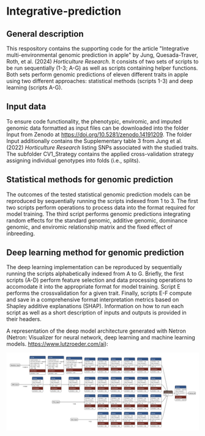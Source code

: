 # Integrative-prediction

## General description

This respository contains the supporting code for the article "Integrative multi-environmental genomic prediction in apple" by Jung, Quesada-Traver, Roth, et al. (2024) _Horticulture Research_. It consists of two sets of scripts to be run sequentially (1-3; A-G) as well as scripts containing helper functions. Both sets perform genomic predictions of eleven different traits in apple using two different approaches: statistical methods (scripts 1-3) and deep learning (scripts A-G).

## Input data

To ensure code functionality, the phenotypic, enviromic, and imputed genomic data formatted as input files can be downloaded into the folder Input from Zenodo at https://doi.org/10.5281/zenodo.14191209. The folder Input additionally contains the Supplementary table 3 from Jung et al. (2022) _Horticulture Research_ listing SNPs associated with the studied traits. The subfolder CV1_Strategy contains the applied cross-validation strategy assigning individual genotypes into folds (i.e., splits).

## Statistical methods for genomic prediction

The outcomes of the tested statistical genomic prediction models can be reproduced by sequentially running the scripts indexed from 1 to 3. The first two scripts perform operations to process data into the format required for model training. The third script performs genomic predictions integrating random effects for the standard genomic, additive genomic, dominance genomic, and enviromic relationship matrix and the fixed effect of inbreeding.

## Deep learning method for genomic prediction

The deep learning implementation can be reproduced by sequentially running the scripts alphabetically indexed from A to G. Briefly, the first scripts (A-D) perform feature selection and data processing operations to accomodate it into the appropriate format for model training. Script E performs the crossvalidation for a given trait. Finally, scripts E-F compute and save in a comprehensive format interpretation metrics based on Shapley additive explanations (SHAP). Information on how to run each script as well as a short description of inputs and outputs is provided in their headers.

A representation of the deep model architecture generated with Netron (Netron: Visualizer for neural network, deep learning and machine learning models. https://www.lutzroeder.com/ai):

![Deep_learning_architechture](images/model_architecture_horiz.svg)
